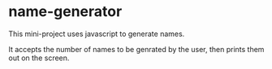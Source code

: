 # name-generator
This mini-project uses javascript to generate names.

It accepts the number of names to be genrated by the user, then prints them out on the screen.
